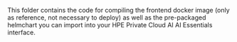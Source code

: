 This folder contains the code for compiling the frontend docker image (only as reference, not necessary to deploy) as well as the pre-packaged helmchart you can import into your HPE Private Cloud AI AI Essentials interface.
